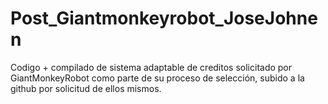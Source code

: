 # Post_Giantmonkeyrobot_JoseJohnen
Codigo + compilado de sistema adaptable de creditos solicitado por GiantMonkeyRobot como parte de su proceso de selección, subido a la github por solicitud de ellos mismos.
